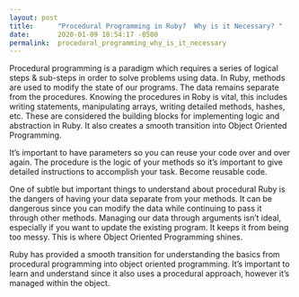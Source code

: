 ```yaml
---
layout: post
title:      "Procedural Programming in Ruby?  Why is it Necessary? "
date:       2020-01-09 18:54:17 -0500
permalink:  procedural_programming_why_is_it_necessary
---
```



Procedural programming is a paradigm which requires a series of logical steps & sub-steps in order to solve problems using data. In Ruby, methods are used to modify the state of our programs. The data remains separate from the procedures. Knowing the procedures in Roby is vital, this includes writing statements, manipulating arrays, writing detailed methods, hashes, etc. These are considered the building blocks for implementing logic and abstraction in Ruby. It also creates a smooth transition into Object Oriented Programming. 

It’s important to have parameters so you can reuse your code over and over again. The procedure is the logic of your methods so it’s important to give detailed instructions to accomplish your task.  Become reusable code. 

One of subtle but important things to understand about procedural Ruby is the dangers of having your data separate from your methods. It can be dangerous since you can modify the data while continuing to pass it through other methods. Managing our data through arguments isn’t ideal, especially if you want to update the existing program. It keeps it from being too messy.  This is where Object Oriented Programming shines. 


Ruby has provided a smooth transition for understanding the basics from procedural programming into object oriented programming. It’s important to learn and understand since it also uses a procedural approach, however it’s managed within the object. 

